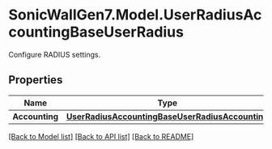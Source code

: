 # SonicWallGen7.Model.UserRadiusAccountingBaseUserRadius
Configure RADIUS settings.

## Properties

Name | Type | Description | Notes
------------ | ------------- | ------------- | -------------
**Accounting** | [**UserRadiusAccountingBaseUserRadiusAccounting**](UserRadiusAccountingBaseUserRadiusAccounting.md) |  | [optional] 

[[Back to Model list]](../README.md#documentation-for-models) [[Back to API list]](../README.md#documentation-for-api-endpoints) [[Back to README]](../README.md)

